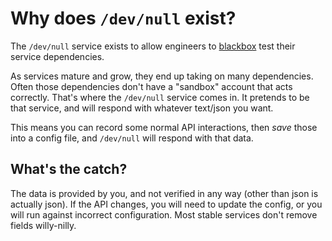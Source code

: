 # Why does `/dev/null` exist?

The `/dev/null` service exists to allow engineers to [blackbox](https://en.wikipedia.org/wiki/Black-box_testing) test their service dependencies.

As services mature and grow, they end up taking on many dependencies. Often those dependencies don't have a "sandbox" account that acts correctly. That's where the `/dev/null` service comes in. It pretends to be that service, and will respond with whatever text/json you want.

This means you can record some normal API interactions, then _save_ those into a config file, and `/dev/null` will respond with that data.

## What's the catch?

The data is provided by you, and not verified in any way (other than json is actually json). If the API changes, you will need to update the config, or you will run against incorrect configuration. Most stable services don't remove fields willy-nilly.

